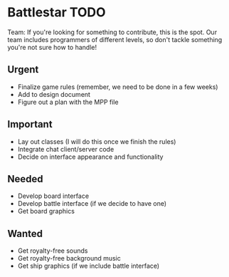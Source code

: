 Battlestar TODO
===============
Team: If you're looking for something to contribute, this is the spot. Our team
includes programmers of different levels, so don't tackle something you're not
sure how to handle!

Urgent
------
* Finalize game rules (remember, we need to be done in a few weeks)
* Add to design document
* Figure out a plan with the MPP file

Important
---------
* Lay out classes (I will do this once we finish the rules)
* Integrate chat client/server code
* Decide on interface appearance and functionality

Needed
------
* Develop board interface
* Develop battle interface (if we decide to have one)
* Get board graphics

Wanted
------
* Get royalty-free sounds
* Get royalty-free background music
* Get ship graphics (if we include battle interface)
